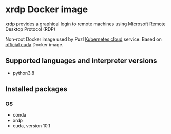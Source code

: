 # xrdp Docker image

xrdp provides a graphical login to remote machines using Microsoft Remote Desktop Protocol (RDP)

Non-root Docker image used by Puzl [Kubernetes cloud](https://puzl.cloud) service. Based on [official cuda](https://hub.docker.com/r/nvidia/cuda) Docker image.
## Supported languages and interpreter versions
- python3.8

## Installed packages
### OS
- conda
- xrdp
- cuda, version 10.1



